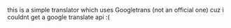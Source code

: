 this is a simple translator which uses Googletrans (not an official one) cuz i couldnt get a google translate api :( 
